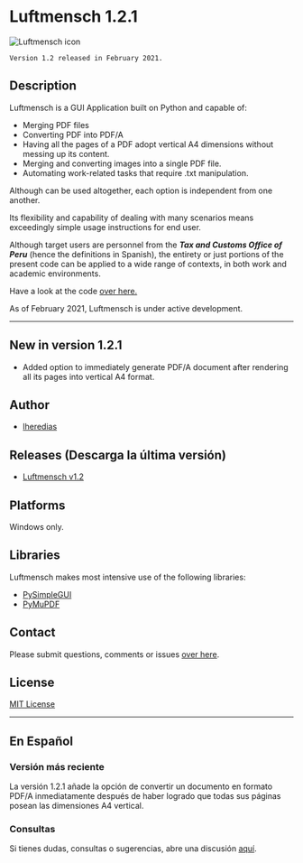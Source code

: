 # Luftmensch 1.2.1
![Luftmensch icon](https://raw.githubusercontent.com/lheredias/Luftmensch/main/finalicon.ico)

```
Version 1.2 released in February 2021.
```
## Description

Luftmensch is a GUI Application built on Python and capable of:
    
* Merging PDF files
* Converting PDF into PDF/A
* Having all the pages of a PDF adopt vertical A4 dimensions without messing up its content.
* Merging and converting images into a single PDF file.
* Automating work-related tasks that require .txt manipulation. 

Although can be used altogether, each option is independent from one another.

Its flexibility and capability of dealing with many scenarios means exceedingly simple usage instructions for end user.

Although target users are personnel from the ***Tax and Customs Office of Peru*** (hence the definitions in Spanish), the entirety or just portions of the present code can be applied to a wide range of contexts, in both work and academic environments.

Have a look at the code [over here.](https://github.com/lheredias/Luftmensch/blob/main/Luftmensch%201.0.py)

As of February 2021, Luftmensch is under active development.
***
## New in version 1.2.1

* Added option to immediately generate PDF/A document after rendering all its pages into vertical A4 format. 

## Author

* [lheredias](https://github.com/lheredias)

## Releases (Descarga la última versión)
* [Luftmensch v1.2](https://github.com/lheredias/Luftmensch/releases/tag/v1.2)

## Platforms

Windows only.

## Libraries
Luftmensch makes most intensive use of the following libraries:
* [PySimpleGUI](https://github.com/PySimpleGUI/PySimpleGUI)
* [PyMuPDF](https://github.com/pymupdf/PyMuPDF)

## Contact

Please submit questions, comments or issues [over here](https://github.com/lheredias/Luftmensch/discussions).

## License
[MIT License](https://github.com/lheredias/Luftmensch/blob/main/LICENSE)
***
## En Español

### Versión más reciente

La versión 1.2.1 añade la opción de convertir un documento en formato PDF/A inmediatamente después de haber logrado que todas sus páginas posean las dimensiones A4 vertical.

### Consultas
Si tienes dudas, consultas o sugerencias, abre una discusión [aquí](https://github.com/lheredias/Luftmensch/discussions).
